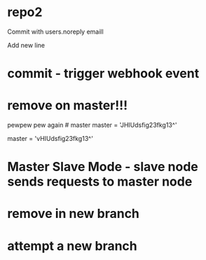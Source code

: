 # repo2

Commit with users.noreply emaill

Add new line
# commit - trigger webhook event

# remove on master!!!
pewpew pew again    # master
master = 'JHIUdsfig23fkg13^'





















master = 'vHIUdsfig23fkg13^'

# Master Slave Mode - slave node sends requests to master node



# remove in new branch

# attempt a new branch






